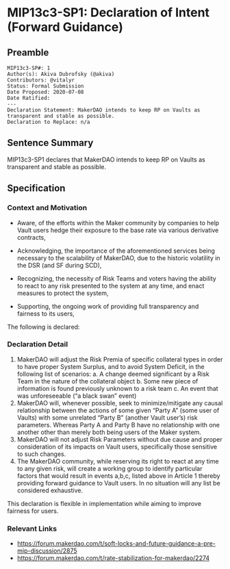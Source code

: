 # MIP13c3-SP1: Declaration of Intent (Forward Guidance)

## Preamble
```
MIP13c3-SP#: 1
Author(s): Akiva Dubrofsky (@akiva)
Contributors: @vitalyr
Status: Formal Submission
Date Proposed: 2020-07-08
Date Ratified:
---
Declaration Statement: MakerDAO intends to keep RP on Vaults as transparent and stable as possible.
Declaration to Replace: n/a
```

## Sentence Summary

MIP13c3-SP1 declares that MakerDAO intends to keep RP on Vaults as transparent and stable as possible.

## Specification

### Context and Motivation

- Aware, of the efforts within the Maker community by companies to help Vault users hedge their exposure to the base rate via various derivative contracts,

- Acknowledging, the importance of the aforementioned services being necessary to the scalability of MakerDAO, due to the historic volatility in the DSR (and SF during SCD),

- Recognizing, the necessity of Risk Teams and voters having the ability to react to any risk presented to the system at any time, and enact measures to protect the system,

- Supporting, the ongoing work of providing full transparency and fairness to its users, 

The following is declared:

### Declaration Detail

1. MakerDAO will adjust the Risk Premia of specific collateral types in order to have proper System Surplus, and to avoid System Deficit, in the following list of scenarios:
a. A change deemed significant by a Risk Team in the nature of the collateral object
b. Some new piece of information is found previously unknown to a risk team
c. An event that was unforeseeable (“a black swan” event)
2. MakerDAO will, whenever possible, seek to minimize/mitigate any causal relationship between the actions of some given “Party A” (some user of Vaults) with some unrelated “Party B” (another Vault user’s) risk parameters. Whereas Party A and Party B have no relationship with one another other than merely both being users of the Maker system.
3. MakerDAO will not adjust Risk Parameters without due cause and proper consideration of its impacts on Vault users, specifically those sensitive to such changes.
4. The MakerDAO community, while reserving its right to react at any time to any given risk, will create a working group to identify particular factors that would result in events a,b,c, listed above in Article 1 thereby providing forward guidance to Vault users. In no situation will any list be considered exhaustive.

This declaration is flexible in implementation while aiming to improve fairness for users.

### Relevant Links
- https://forum.makerdao.com/t/soft-locks-and-future-guidance-a-pre-mip-discussion/2875
- https://forum.makerdao.com/t/rate-stabilization-for-makerdao/2274
